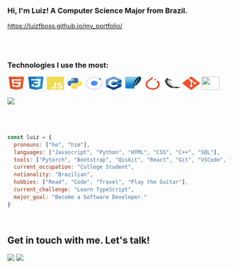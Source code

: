 ### Hi, I'm Luiz! A Computer Science Major from Brazil. 

https://luizfboss.github.io/my_portfolio/

##


<div>
  <a href="https://github.com/luizfboss"><a/>
</div>
<br>
<div>
<h3>Technologies I use the most:</h3>
 <img align="center" alt="Luiz-HTML" height="30" width="40" src="https://raw.githubusercontent.com/devicons/devicon/master/icons/html5/html5-original.svg">
 <img align="center" alt="Luiz-CSS" height="30" width="40" src="https://raw.githubusercontent.com/devicons/devicon/master/icons/css3/css3-original.svg">
 <img align="center" alt="Luiz-Js" height="30" width="40" src="https://raw.githubusercontent.com/devicons/devicon/master/icons/javascript/javascript-plain.svg">
 <img align="center" alt="python" height="30" width="40" src="https://raw.githubusercontent.com/devicons/devicon/master/icons/python/python-original.svg">
 <img align="center" alt="python" height="30" width="40" src="https://raw.githubusercontent.com/devicons/devicon/master/icons/ionic/ionic-original.svg">
<img align="center" height="30" width="40" src="https://github.com/devicons/devicon/blob/v2.15.1/icons/cplusplus/cplusplus-original.svg" />
 <img align="center" height="30" width="40" src="https://github.com/devicons/devicon/blob/master/icons/sqlite/sqlite-original.svg" />
  <img align="center" height="30" width="40" src="https://github.com/devicons/devicon/blob/v2.15.1/icons/pytorch/pytorch-original.svg" />
  <img align="center" height="30" width="40" src="https://github.com/devicons/devicon/blob/master/icons/flask/flask-original.svg" />
 <img align="center" alt="git" height="30" width="40" src="https://raw.githubusercontent.com/devicons/devicon/master/icons/git/git-original.svg">
 <img align="center" height="30" width="40" src="https://cdn.jsdelivr.net/gh/devicons/devicon/icons/bootstrap/bootstrap-original.svg" />
</div>

<div>
  <br>
  <img height="180em" src="https://github-readme-stats.vercel.app/api/top-langs/?username=luizfboss&layout=compact&langs_count=7&theme=github_dark&hide=jupyter%20notebook"/>
</div>

<br><br>
```javascript
const luiz = {
  pronouns: ["he", "him"],
  languages: ["Javascript", "Python", "HTML", "CSS", "C++", "SQL"],
  tools: ["Pytorch", "Bootstrap", "Qiskit", "React", "Git", "VSCode", "Microsoft Excel"],
  current_occupation: "College Student",
  nationality: "Brazilian",
  hobbies: ["Read", "Code", "Travel", "Play the Guitar"],
  current_challenge: "Learn TypeScript",
  major_goal: "Become a Software Developer."
}
```


<br>
  
## Get in touch with me. Let's talk!
  
<div>
<a href = "mailto:luiz.fbossetto@outlook.com"><img src="https://img.shields.io/badge/Microsoft_Outlook-0078D4?style=for-the-badge&logo=microsoft-outlook&logoColor=white" target="_blank"></a>
<a href = "https://www.linkedin.com/in/luiz-bossetto/"><img src="https://img.shields.io/badge/LinkedIn-0077B5?style=for-the-badge&logo=linkedin&logoColor=white" target="_blank"></a>
</div>
